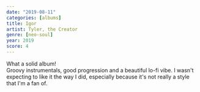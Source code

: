 ```yaml
---
date: "2019-08-11"
categories: [albums]
title: Igor
artist: Tyler, the Creator
genre: [neo-soul]
year: 2019
score: 4
---
```


What a solid album!  
Groovy instrumentals, good progression and a beautiful lo-fi vibe. I wasn't expecting to like it the way I did, especially because it's not really a style that I'm a fan of.
